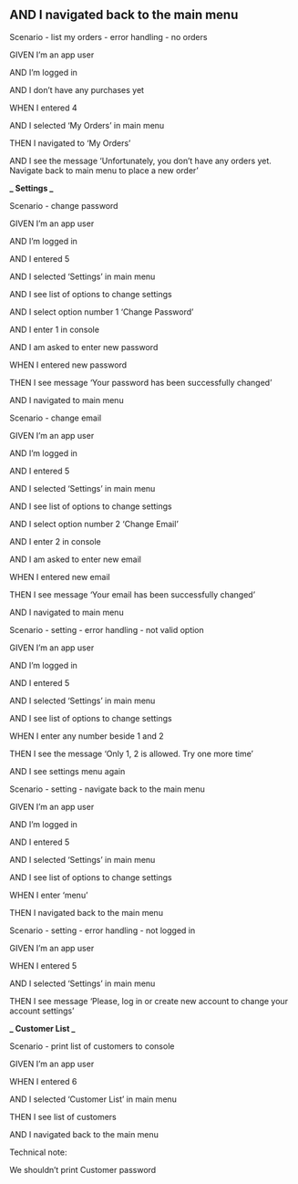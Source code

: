 ## AND I navigated back to the main menu

Scenario - list my orders - error handling - no orders

GIVEN I’m an app user

AND I’m logged in

AND I don’t have any purchases yet

WHEN I entered 4

AND I selected ‘My Orders’ in main menu

THEN I navigated to ‘My Orders’

AND I see the message ‘Unfortunately, you don’t have any orders yet. Navigate back to main menu to place a new order’

**_ Settings _**

Scenario - change password

GIVEN I’m an app user

AND I’m logged in

AND I entered 5

AND I selected ‘Settings’ in main menu

AND I see list of options to change settings

AND I select option number 1 ‘Change Password’

AND I enter 1 in console

AND I am asked to enter new password

WHEN I entered new password

THEN I see message ‘Your password has been successfully changed’

AND I navigated to main menu

Scenario - change email

GIVEN I’m an app user

AND I’m logged in

AND I entered 5

AND I selected ‘Settings’ in main menu

AND I see list of options to change settings

AND I select option number 2 ‘Change Email’

AND I enter 2 in console

AND I am asked to enter new email

WHEN I entered new email

THEN I see message ‘Your email has been successfully changed’

AND I navigated to main menu

Scenario - setting - error handling - not valid option

GIVEN I’m an app user

AND I’m logged in

AND I entered 5

AND I selected ‘Settings’ in main menu

AND I see list of options to change settings

WHEN I enter any number beside 1 and 2

THEN I see the message ‘Only 1, 2 is allowed. Try one more time’

AND I see settings menu again

Scenario - setting - navigate back to the main menu

GIVEN I’m an app user

AND I’m logged in

AND I entered 5

AND I selected ‘Settings’ in main menu

AND I see list of options to change settings

WHEN I enter ‘menu’

THEN I navigated back to the main menu

Scenario - setting - error handling - not logged in

GIVEN I’m an app user

WHEN I entered 5

AND I selected ‘Settings’ in main menu

THEN I see message ‘Please, log in or create new account to change your account settings’

**_ Customer List _**

Scenario - print list of customers to console

GIVEN I’m an app user

WHEN I entered 6

AND I selected ‘Customer List’ in main menu

THEN I see list of customers

AND I navigated back to the main menu

Technical note:

We shouldn’t print Customer password
